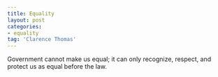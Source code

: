 ```yaml
---
title: Equality
layout: post
categories:
- equality
tag: 'Clarence Thomas'
---
```


Government cannot make us equal; it can only recognize, respect, and protect us as equal before the law.